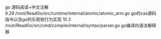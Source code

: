 go 源码阅读+中文注解  
9.29 /root/ReadGo/src/runtime/internal/atomic/atomic_arm.go  go的cas源码指令以及go的乐观锁行为实现
10.3 /root/ReadGo/src/cmd/compile/internal/syntax/parser.go  go编译的语法解释器